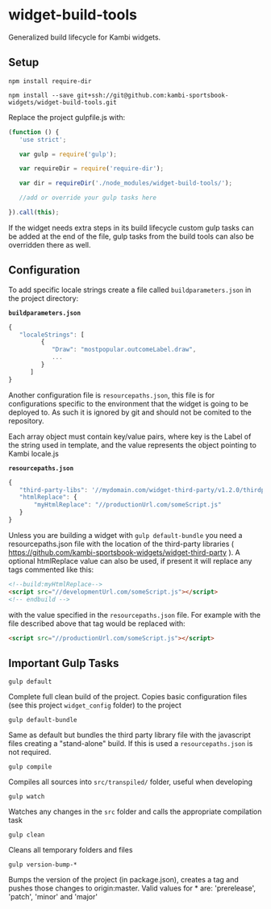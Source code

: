 # widget-build-tools

Generalized build lifecycle for Kambi widgets.

## Setup

```
npm install require-dir

npm install --save git+ssh://git@github.com:kambi-sportsbook-widgets/widget-build-tools.git

```

Replace the project gulpfile.js with:

```javascript
(function () {
   'use strict';

   var gulp = require('gulp');

   var requireDir = require('require-dir');

   var dir = requireDir('./node_modules/widget-build-tools/');

   //add or override your gulp tasks here

}).call(this);
```

If the widget needs extra steps in its build lifecycle custom gulp tasks can be added at the end of the file, gulp tasks from the build tools can also be overridden there as well.

## Configuration

To add specific locale strings create a file called `buildparameters.json` in the project directory:

__`buildparameters.json`__
```javascript
{
   "localeStrings": [
         {
            "Draw": "mostpopular.outcomeLabel.draw",
            ...
         }
      ]
}
```

Another configuration file is `resourcepaths.json`, this file is for configurations specific to the environment that the widget is going to be deployed to. As such it is ignored by git and should not be comited to the repository.

Each array object must contain key/value pairs, where key is the Label of the string used in template, and the value represents the object pointing to Kambi locale.js



__`resourcepaths.json`__
```javascript
{
   "third-party-libs": '//mydomain.com/widget-third-party/v1.2.0/thirdparty.min.js'
   "htmlReplace": {
       "myHtmlReplace": "//productionUrl.com/someScript.js"
   }
}
```

Unless you are building a widget with `gulp default-bundle` you need a resourcepaths.json file with the location of the third-party libraries ( https://github.com/kambi-sportsbook-widgets/widget-third-party ). A optional htmlReplace value can also be used, if present it will replace any tags commented like this:

```html
<!--build:myHtmlReplace-->
<script src="//developmentUrl.com/someScript.js"></script>
<!-- endbuild -->
```

with the value specified in the `resourcepaths.json` file. For example with the file described above that tag would be replaced with:

```html
<script src="//productionUrl.com/someScript.js"></script>
```





## Important Gulp Tasks

  `gulp default`

  Complete full clean build of the project. Copies basic configuration files (see this project `widget_config` folder) to the project

  `gulp default-bundle`

  Same as default but bundles the third party library file with the javascript files creating a "stand-alone" build. If this is used a `resourcepaths.json` is not required.

  `gulp compile`

  Compiles all sources into `src/transpiled/` folder, useful when developing

  `gulp watch`

  Watches any changes in the `src` folder and calls the appropriate compilation task

  `gulp clean`

  Cleans all temporary folders and files

  `gulp version-bump-*`

  Bumps the version of the project (in package.json), creates a tag and pushes those changes to origin:master. Valid values for * are: 'prerelease', 'patch', 'minor' and 'major'
